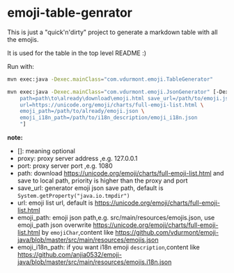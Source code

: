 # emoji-table-genrator

This is just a "quick'n'dirty" project to generate a markdown table with all the emojis.

It is used for the table in the top level README :)


Run with:

```bash
mvn exec:java -Dexec.mainClass="com.vdurmont.emoji.TableGenerator"
```

```bash
mvn exec:java -Dexec.mainClass="com.vdurmont.emoji.JsonGenerator" [-Dexec.args="proxy=1270.0.1 port=1080 \
    path=path\to\already\download\emoji.html save_url=/path/to/emoji.json \
    url=https://unicode.org/emoji/charts/full-emoji-list.html \
    emoji_path=/path/to/already/emoji.json \
    emoji_i18n_path=/path/to/i18n_description/emoji_i18n.json
    "]
```

**note:**
- []: meaning optional
- proxy: proxy server address ,e.g. 127.0.0.1
- port: proxy server port ,e.g. 1080
- path: download https://unicode.org/emoji/charts/full-emoji-list.html and save to local path,  priority is higher than the proxy and port
- save_url: generator emoji json save path, default is `System.getProperty("java.io.tmpdir")`
- url: emoji list url, default is https://unicode.org/emoji/charts/full-emoji-list.html
- emoji_path: emoji json path,e.g. src/main/resources/emojis.json, use emoji_path json overwrite https://unicode.org/emoji/charts/full-emoji-list.html by `emojiChar`,content like https://github.com/vdurmont/emoji-java/blob/master/src/main/resources/emojis.json
- emoji_i18n_path: if you want i18n emoji `description`,content like https://github.com/anjia0532/emoji-java/blob/master/src/main/resources/emojis.i18n.json
